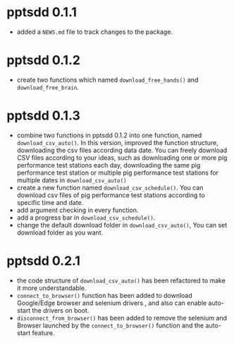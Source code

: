 # pptsdd 0.1.1

* added a `NEWS.md` file to track changes to the package.

# pptsdd 0.1.2

* create two functions which named `download_free_hands()` and `download_free_brain`.

# pptsdd 0.1.3

* combine two functions in pptsdd 0.1.2 into one function, named `download_csv_auto()`. In this version, improved the function structure, downloading the csv files according data date. You can freely download CSV files according to your ideas, such as downloading one or more pig performance test stations each day, downloading the same pig performance test station or multiple pig performance test stations for multiple dates in `download_csv_auto()`
* create a new function named `download_csv_schedule()`. You can download csv files of pig performance test stations according to specific time and date.
* add argument checking in every function.
* add a progress bar in `download_csv_schedule()`.
* change the default download folder in `download_csv_auto()`, You can set download folder as you want.

# pptsdd 0.2.1

* the code structure of `download_csv_auto()` has been refactored to make it more understandable. 
* `connect_to_browser()` function has been added to download Google/Edge browser and selenium drivers , and also can enable auto-start the drivers on boot.
* `disconnect_from_browser()` has been added to remove the selenium and Browser launched by the `connect_to_browser()` function and the auto-start feature.

